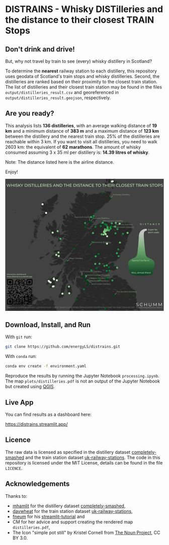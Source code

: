 # **DISTRAINS** - Whisky **DIST**illeries and the distance to their closest **TRAIN** Stops

## Don't drink and drive! 
But, why not travel by train to see (every) whisky distillery in Scotland?

To determine the **nearest** railway station to each distillery, this repository uses geodata of Scotland's train stops and whisky distilleries.
Second, the distilleries are ranked based on their proximity to the closest train station.
The list of distilleries and their closest train station may be found in the files `output/distilleries_result.csv` and georeferenced in `output/distilleries_result.geojson`, respectively.

## Are you ready?

This analysis lists **136 distilleries**, with an average walking distance of **19 km** and
a minimum distance of **383 m** and a maximum distance of **123 km** 
between the distillery and the nearest train stop.
25% of the distilleries are reachable within 3 km.
If you want to visit all distilleries, you need to walk 2603 km: the equivalent of **62 marathons**.
The amount of whisky consumed assuming 3 x 35 ml per distillery is: **14.39 litres of whisky**.

Note: The distance listed here is the airline distance.

Enjoy!

![Distilleries](https://raw.githubusercontent.com/energyLS/distrains/main/plots/distilleries.png?token=GHSAT0AAAAAABYA4O645ELOTLC2J4UH7DESZA6DYNQ)
 

## Download, Install, and Run

With `git` run:

```sh
git clone https://github.com/energyLS/distrains.git
```


With `conda` run:

```sh
conda env create -f environment.yaml
```

Reproduce the results by running the Jupyter Notebook
`processing.ipynb`.
The map `plots/distilleries.pdf` is not an output of the Jupyter Notebook but created using [QGIS](https://www.qgis.org/en/site/).
## Live App

You can find results as a dashboard here:

https://distrains.streamlit.app/

## Licence
The raw data is licensed as specified in the distillery dataset [completely-smashed](https://github.com/mhamilt/completely-smashed/) and the train station dataset [uk-railway-stations](https://github.com/davwheat/uk-railway-stations).
The code in this repository is licensed under the MIT License, details can be found in the file `LICENCE`.

## Acknowledgements
Thanks to:
- [mhamlit](https://github.com/mhamilt) for the distillery dataset [completely-smashed](https://github.com/mhamilt/completely-smashed/),
- [davwheat](https://github.com/davwheat) for the train station dataset [uk-railway-stations](https://github.com/davwheat/uk-railway-stations),
- [fneum](https://github.com/fneum) for his [streamlit-tutorial](https://github.com/fneum/streamlit-tutorial) and
- CM for her advice and support creating the rendered map `distilleries.pdf`,
- The Icon "simple pot still" by Kristel Cornell from [The Noun Project](https://thenounproject.com/browse/icons/term/simple-pot-still/), CC BY 3.0.
